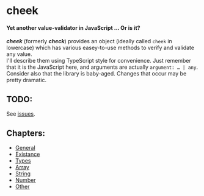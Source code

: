 # cheek
#### Yet another value-validator in JavaScript ... Or is it?

*___cheek___* (formerly *__check__*) provides an object (ideally called `cheek` in lowercase) which has various easey-to-use methods to verify and validate any value.  
I'll describe them using TypeScript style for convenience. Just remember that it is the JavaScript here, and arguments are actually `argument: … | any`.  
Consider also that the library is baby-aged. Changes that occur may be pretty dramatic.

## TODO:

See [issues](https://github.com/parzh/cheek/issues).

## Chapters:

- [General](readme-chapters/general.md)
- [Existance](readme-chapters/existance.md)
- [Types](readme-chapters/types.md)
- [Array](readme-chapters/array.md)
- [String](readme-chapters/string.md)
- [Number](readme-chapters/number.md)
- [Other](readme-chapters/other.md)
